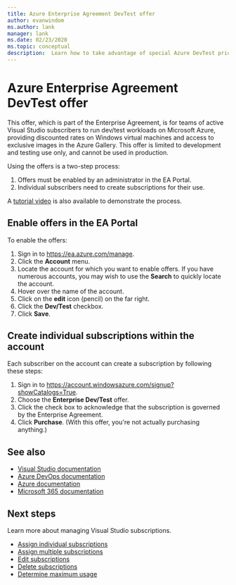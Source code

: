 ```yaml
---
title: Azure Enterprise Agreement DevTest offer
author: evanwindom
ms.author: lank
manager: lank
ms.date: 02/23/2020
ms.topic: conceptual
description:  Learn how to take advantage of special Azure DevTest pricing available to customers with Enterprise Agreements
---
```


# Azure Enterprise Agreement DevTest offer

This offer, which is part of the Enterprise Agreement, is for teams of active Visual Studio subscribers to run dev/test workloads on Microsoft Azure, providing discounted rates on Windows virtual machines and access to exclusive images in the Azure Gallery. This offer is limited to development and testing use only, and cannot be used in production.  

Using the offers is a two-step process:
1. Offers must be enabled by an administrator in the EA Portal.
2. Individual subscribers need to create subscriptions for their use. 

A [tutorial video](https://channel9.msdn.com/blogs/EA.Azure.com/Enabling-and-Creating-EA-DevTest-Subscriptions-through-the-EA-Portal) is also available to demonstrate the process.  

## Enable offers in the EA Portal
To enable the offers:
1. Sign in to https://ea.azure.com/manage.
0. Click the **Account** menu.
0. Locate the account for which you want to enable offers.  If you have numerous accounts, you may wish to use the **Search** to quickly locate the account. 
0. Hover over the name of the account. 
0. Click on the **edit** icon (pencil) on the far right. 
0. Click the **Dev/Test** checkbox.
0. Click **Save**.

## Create individual subscriptions within the account
Each subscriber on the account can create a subscription by following these steps:
1. Sign in to https://account.windowsazure.com/signup?showCatalogs=True.
0. Choose the **Enterprise Dev/Test** offer.
0. Click the check box to acknowledge that the subscription is governed by the Enterprise Agreement. 
0. Click **Purchase**.  (With this offer, you're not actually purchasing anything.)

## See also
- [Visual Studio documentation](https://docs.microsoft.com/visualstudio/)
- [Azure DevOps documentation](https://docs.microsoft.com/azure/devops/)
- [Azure documentation](https://docs.microsoft.com/azure/)
- [Microsoft 365 documentation](https://docs.microsoft.com/microsoft-365/)

## Next steps
Learn more about managing Visual Studio subscriptions.
- [Assign individual subscriptions](assign-license.md)
- [Assign multiple subscriptions](assign-license-bulk.md)
- [Edit subscriptions](edit-license.md)
- [Delete subscriptions](delete-license.md)
- [Determine maximum usage](maximum-usage.md)



